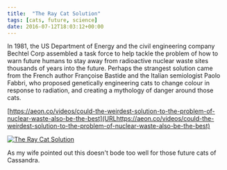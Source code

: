 ```yaml
---
title:  "The Ray Cat Solution"
tags: [cats, future, science]
date: 2016-07-12T18:03:12+00:00
---
```


In 1981, the US Department of Energy and the civil engineering company Bechtel Corp assembled a task force to help tackle the problem of how to warn future humans to stay away from radioactive nuclear waste sites thousands of years into the future. Perhaps the strangest solution came from the French author Françoise Bastide and the Italian semiologist Paolo Fabbri, who proposed genetically engineering cats to change colour in response to radiation, and creating a mythology of danger around those cats.

[https://aeon.co/videos/could-the-weirdest-solution-to-the-problem-of-nuclear-waste-also-be-the-best](URLhttps://aeon.co/videos/could-the-weirdest-solution-to-the-problem-of-nuclear-waste-also-be-the-best)


[![The Ray Cat Solution](https://i.vimeocdn.com/video/576411498-60c6acd5cf360ce466e1db9fee7aeab6350ae10cb3625076a8a7b1059f7eec8d-d_640)](https://vimeo.com/138843064)

As my wife pointed out this doesn't bode too well for those future cats of Cassandra.